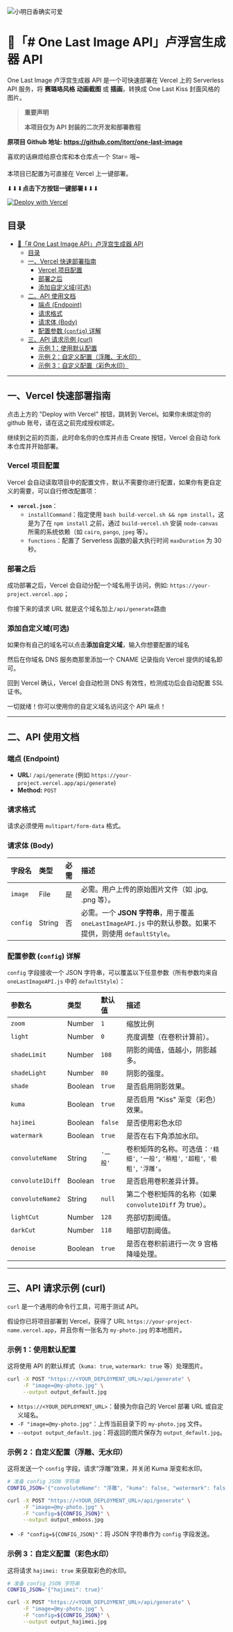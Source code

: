 ![小明日香确实可爱](simple.jpg)

# 🧸「# One Last Image API」卢浮宫生成器 API

One Last Image 卢浮宫生成器 API 是一个可快速部署在 Vercel 上的 Serverless API 服务，将 **赛璐珞风格** **动画截图** 或 **插画**，转换成 One Last Kiss 封面风格的图片。

> **重要声明**
> 
> **本项目仅为 API 封装的二次开发和部署教程**


**原项目 Github 地址: https://github.com/itorr/one-last-image**

喜欢的话麻烦给原仓库和本仓库点一个 Star⭐ 哦~

本项目已配置为可直接在 Vercel 上一键部署。

⬇⬇⬇**点击下方按钮一键部署**⬇⬇⬇

[![Deploy with Vercel](https://vercel.com/button)](https://vercel.com/new/clone?repository-url=https%3A%2F%2Fgithub.com%2Ftimetetng%2Fone-last-image-api)

## 目录

- [🧸「# One Last Image API」卢浮宫生成器 API](#-one-last-image-api卢浮宫生成器-api)
  - [目录](#目录)
  - [一、Vercel 快速部署指南](#一vercel-快速部署指南)
    - [Vercel 项目配置](#vercel-项目配置)
    - [部署之后](#部署之后)
    - [添加自定义域(可选)](#添加自定义域可选)
  - [二、API 使用文档](#二api-使用文档)
    - [端点 (Endpoint)](#端点-endpoint)
    - [请求格式](#请求格式)
    - [请求体 (Body)](#请求体-body)
    - [配置参数 (`config`) 详解](#配置参数-config-详解)
  - [三、API 请求示例 (curl)](#三api-请求示例-curl)
    - [示例 1：使用默认配置](#示例-1使用默认配置)
    - [示例 2：自定义配置（浮雕、无水印）](#示例-2自定义配置浮雕无水印)
    - [示例 3：自定义配置（彩色水印）](#示例-3自定义配置彩色水印)

---

## 一、Vercel 快速部署指南

点击上方的 "Deploy with Vercel" 按钮，跳转到 Vercel。如果你未绑定你的 github 账号，请在这之前完成授权绑定。

继续到之前的页面，此时命名你的仓库并点击 Create 按钮，Vercel 会自动 fork 本仓库并开始部署。





### Vercel 项目配置

Vercel 会自动读取项目中的配置文件，默认不需要你进行配置，如果你有更自定义的需要，可以自行修改配置项：

* **`vercel.json`**：
    * `installCommand`：指定使用 `bash build-vercel.sh && npm install`，这是为了在 `npm install` 之前，通过 `build-vercel.sh` 安装 `node-canvas` 所需的系统依赖（如 `cairo`, `pango`, `jpeg` 等）。
    * `functions`：配置了 Serverless 函数的最大执行时间 `maxDuration` 为 30 秒。

### 部署之后

成功部署之后，Vercel 会自动分配一个域名用于访问，例如: `https://your-project.vercel.app`；

你接下来的请求 URL 就是这个域名加上`/api/generate`路由

### 添加自定义域(可选)
如果你有自己的域名可以点击**添加自定义域**，输入你想要配置的域名

然后在你域名 DNS 服务商那里添加一个 CNAME 记录指向 Vercel 提供的域名即可。

回到 Vercel 确认，Vercel 会自动检测 DNS 有效性，检测成功后会自动配置 SSL 证书。

一切就绪！你可以使用你的自定义域名访问这个 API 端点！


---

## 二、API 使用文档

### 端点 (Endpoint)

* **URL:** `/api/generate` (例如 `https://your-project.vercel.app/api/generate`)
* **Method:** `POST`

### 请求格式

请求必须使用 `multipart/form-data` 格式。

### 请求体 (Body)

| 字段名 | 类型 | 必需 | 描述 |
| :--- | :--- | :--- | :--- |
| `image` | File | 是 | 必需。用户上传的原始图片文件（如 .jpg, .png 等）。 |
| `config` | String | 否 | 必需。一个 **JSON 字符串**，用于覆盖 `oneLastImageAPI.js` 中的默认参数。如果不提供，则使用 `defaultStyle`。 |

### 配置参数 (`config`) 详解

`config` 字段接收一个 JSON 字符串，可以覆盖以下任意参数（所有参数均来自 `oneLastImageAPI.js` 中的 `defaultStyle`）：

| 参数名 | 类型 | 默认值 | 描述 |
| :--- | :--- | :--- | :--- |
| `zoom` | Number | `1` | 缩放比例 |
| `light` | Number | `0` | 亮度调整（在卷积计算前）。 |
| `shadeLimit` | Number | `108` | 阴影的阈值，值越小，阴影越多。 |
| `shadeLight` | Number | `80` | 阴影的强度。 |
| `shade` | Boolean | `true` | 是否启用阴影效果。 |
| `kuma` | Boolean | `true` | 是否启用 "Kiss" 渐变（彩色）效果。 |
| `hajimei` | Boolean | `false` | 是否使用彩色水印 |
| `watermark` | Boolean | `true` | 是否在右下角添加水印。 |
| `convoluteName` | String | `'一般'` | 卷积矩阵的名称。可选值：`'精细'`, `'一般'`, `'稍粗'`, `'超粗'`, `'极粗'`, `'浮雕'`。 |
| `convolute1Diff` | Boolean | `true` | 是否启用卷积差异计算。 |
| `convoluteName2`| String | `null` | 第二个卷积矩阵的名称（如果 `convolute1Diff` 为 true）。 |
| `lightCut` | Number | `128` | 亮部切割阈值。 |
| `darkCut` | Number | `118` | 暗部切割阈值。 |
| `denoise` | Boolean | `true` | 是否在卷积前进行一次 9 宫格降噪处理。 |

---

## 三、API 请求示例 (curl)

`curl` 是一个通用的命令行工具，可用于测试 API。

假设你已将项目部署到 Vercel，获得了 URL `https://your-project-name.vercel.app`，并且你有一张名为 `my-photo.jpg` 的本地图片。

### 示例 1：使用默认配置

这将使用 API 的默认样式（`kuma: true`, `watermark: true` 等）处理图片。

```bash
curl -X POST "https://<YOUR_DEPLOYMENT_URL>/api/generate" \
     -F "image=@my-photo.jpg" \
     --output output_default.jpg
```
* `https://<YOUR_DEPLOYMENT_URL>`：替换为你自己的 Vercel 部署 URL 或自定义域名。
* `-F "image=@my-photo.jpg"`：上传当前目录下的 `my-photo.jpg` 文件。
* `--output output_default.jpg`：将返回的图片保存为 `output_default.jpg`。

### 示例 2：自定义配置（浮雕、无水印）

这将发送一个 `config` 字段，请求“浮雕”效果，并关闭 Kuma 渐变和水印。

```bash
# 准备 config JSON 字符串
CONFIG_JSON='{"convoluteName": "浮雕", "kuma": false, "watermark": false}'

curl -X POST "https://<YOUR_DEPLOYMENT_URL>/api/generate" \
     -F "image=@my-photo.jpg" \
     -F "config=${CONFIG_JSON}" \
     --output output_emboss.jpg
```
* `-F "config=${CONFIG_JSON}"`：将 JSON 字符串作为 `config` 字段发送。

### 示例 3：自定义配置（彩色水印）

这将请求 `hajimei: true` 来获取彩色的水印。

```bash
# 准备 config JSON 字符串
CONFIG_JSON='{"hajimei": true}'

curl -X POST "https://<YOUR_DEPLOYMENT_URL>/api/generate" \
     -F "image=@my-photo.jpg" \
     -F "config=${CONFIG_JSON}" \
     --output output_hajimei.jpg
```